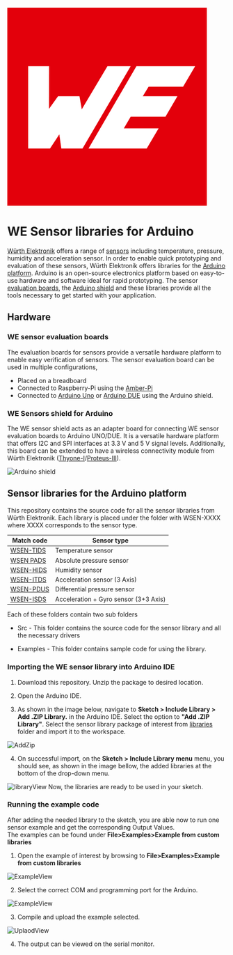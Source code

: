 ![WE Logo](assets/WE_Logo_small_t.png)

# WE Sensor libraries for Arduino

[Würth Elektronik](https://www.we-online.com/wco) offers a range of [sensors](https://www.we-online.de/katalog/en/wco/sensors) including temperature, pressure, humidity and acceleration sensor. In order to enable quick prototyping and evaluation of these sensors, Würth Elektronik offers libraries for the [Arduino platform](https://www.arduino.cc/). Arduino is an open-source electronics platform based on easy-to-use hardware and software ideal for rapid prototyping. The sensor [evaluation boards](https://www.we-online.de/katalog/en/wco/sensors/evaluation_boards_wsen), the [Arduino shield](https://www.we-online.de/katalog/en/wco/sensors/evaluation_boards_wsen) and these libraries provide all the tools necessary to get started with your application. 

## Hardware

### WE sensor evaluation boards

The evaluation boards for sensors provide a versatile hardware platform to enable easy verification of sensors. The sensor evaluation board can be used in multiple configurations,
* Placed on a breadboard
* Connected to Raspberry-Pi using the [Amber-Pi](https://www.we-online.de/katalog/en/AMBER_PI_SENSORS)
* Connected to [Arduino Uno](https://store.arduino.cc/arduino-uno-rev3) or [Arduino DUE](https://store.arduino.cc/arduino-due) using the Arduino shield.

### WE Sensors shield for Arduino

The WE sensor shield acts as an adapter board for connecting WE sensor evaluation boards to Arduino UNO/DUE. It is a versatile hardware platform that offers I2C and SPI interfaces at 3.3 V and 5 V signal levels. Additionally, this board can be extended to have a wireless connectivity module from Würth Elektronik ([Thyone-I](https://www.we-online.de/katalog/en/THYONE-I)/[Proteus-III](https://www.we-online.de/katalog/en/PROTEUS-III)).

![Arduino shield](assets/ArduinoShield.png)

## Sensor libraries for the Arduino platform 

This repository contains the source code for all the sensor libraries from Würth Elektronik. Each library is placed under the folder with WSEN-XXXX where XXXX corresponds to the sensor type.

|Match code   | Sensor type  |
|---|---|
|[WSEN-TIDS](https://www.we-online.de/katalog/en/WSEN-TIDS)  | Temperature sensor  |
|[WSEN PADS](https://www.we-online.de/katalog/en/WSEN-PADS)  | Absolute pressure sensor |
|[WSEN-HIDS](https://www.we-online.de/katalog/en/WSEN-HIDS)  | Humidity sensor |
|[WSEN-ITDS](https://www.we-online.de/katalog/en/WSEN-ITDS)  | Acceleration sensor (3 Axis) |
|[WSEN-PDUS](https://www.we-online.de/katalog/en/WSEN-PDUS)  | Differential pressure sensor |
|[WSEN-ISDS](https://www.we-online.de/katalog/en/WSEN-ISDS)  | Acceleration + Gyro sensor (3+3 Axis) |

Each of these folders contain two sub folders

* Src - This folder contains the source code for the sensor library and all the necessary drivers

* Examples - This folder contains sample code for using the library.

### Importing the WE sensor library into Arduino IDE

1. Download this repository. Unzip the package to desired location.

2. Open the Arduino IDE. 

3. As shown in the image below, navigate to **Sketch > Include Library > Add .ZIP Library.** in the Arduino IDE. Select the option to **"Add .ZIP Library"**. Select the sensor library package of interest from [libraries](libraries) folder and import it to the workspace.

![AddZip](assets/addZip.png)

4. On successful import, on the **Sketch > Include Library menu** menu, you should see, as shown in the image bellow, the added libraries at the bottom of the drop-down menu.  

![libraryView](assets/libView.png)
Now, the libraries are ready to be used in your sketch.  

### Running the example code

After adding the needed library to the sketch, you are able now to run one sensor example and get the corresponding Output Values.  
The examples can be found under **File>Examples>Example from custom libraries** 

1. Open the example of interest by browsing to **File>Examples>Example from custom libraries** 

![ExampleView](assets/example.png)

2. Select the correct COM and programming port for the Arduino.

![ExampleView](assets/comPort.png)

3. Compile and upload the example selected.

![UplaodView](assets/upload.png)

4. The output can be viewed on the serial monitor.
